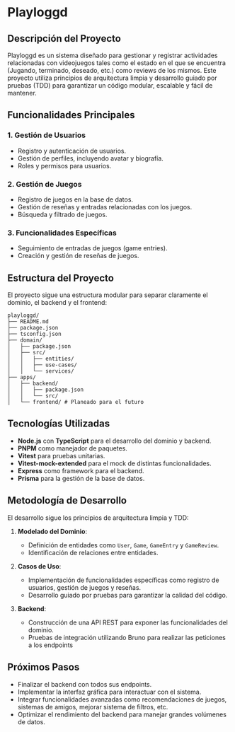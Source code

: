 # Playloggd

## Descripción del Proyecto

Playloggd es un sistema diseñado para gestionar y registrar actividades relacionadas con videojuegos tales como el estado en el que se encuentra (Jugando, terminado, deseado, etc.) como reviews de los mismos. Este proyecto utiliza principios de arquitectura limpia y desarrollo guiado por pruebas (TDD) para garantizar un código modular, escalable y fácil de mantener.

## Funcionalidades Principales

### 1. Gestión de Usuarios

- Registro y autenticación de usuarios.
- Gestión de perfiles, incluyendo avatar y biografía.
- Roles y permisos para usuarios.

### 2. Gestión de Juegos

- Registro de juegos en la base de datos.
- Gestión de reseñas y entradas relacionadas con los juegos.
- Búsqueda y filtrado de juegos.

### 3. Funcionalidades Específicas

- Seguimiento de entradas de juegos (game entries).
- Creación y gestión de reseñas de juegos.

## Estructura del Proyecto

El proyecto sigue una estructura modular para separar claramente el dominio, el backend y el frontend:

```
playloggd/
├── README.md
├── package.json
├── tsconfig.json
├── domain/
│   ├── package.json
│   ├── src/
│   │   ├── entities/
│   │   ├── use-cases/
│   │   └── services/
├── apps/
│   ├── backend/
│   │   ├── package.json
│   │   └── src/
│   └── frontend/ # Planeado para el futuro
```

## Tecnologías Utilizadas

- **Node.js** con **TypeScript** para el desarrollo del dominio y backend.
- **PNPM** como manejador de paquetes.
- **Vitest** para pruebas unitarias.
- **Vitest-mock-extended** para el mock de distintas funcionalidades.
- **Express** como framework para el backend.
- **Prisma** para la gestión de la base de datos.

## Metodología de Desarrollo

El desarrollo sigue los principios de arquitectura limpia y TDD:

1. **Modelado del Dominio**:

   - Definición de entidades como `User`, `Game`, `GameEntry` y `GameReview`.
   - Identificación de relaciones entre entidades.

2. **Casos de Uso**:

   - Implementación de funcionalidades específicas como registro de usuarios, gestión de juegos y reseñas.
   - Desarrollo guiado por pruebas para garantizar la calidad del código.

3. **Backend**:
   - Construcción de una API REST para exponer las funcionalidades del dominio.
   - Pruebas de integración utilizando Bruno para realizar las peticiones a los endpoints

## Próximos Pasos

- Finalizar el backend con todos sus endpoints.
- Implementar la interfaz gráfica para interactuar con el sistema.
- Integrar funcionalidades avanzadas como recomendaciones de juegos, sistemas de amigos, mejorar sistema de filtros, etc.
- Optimizar el rendimiento del backend para manejar grandes volúmenes de datos.
